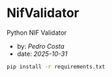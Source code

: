 # NifValidator
Python NIF Validator

* by: _Pedro Costa_
* date: _2025-10-31_

```sh
pip install -r requirements.txt
```

